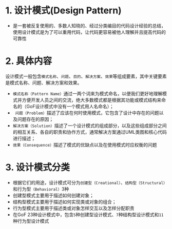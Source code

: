 # 1. 设计模式(Design Pattern)
* 是一套被反复使用的、多数人知晓的、经过分类编目的代码设计经验的总结，使用设计模式是为了可以重用代码，让代码更容易被他人理解并且提高代码的可靠性
# 2. 具体内容
设计模式一般包含```模式名称```、```问题```、```目的```、```解决方案```、```效果```等组成要素，其中关键要素是模式名称、问题、解决方案和效果。
* ```模式名称（Pattern Name）```通过一两个词来为模式命名，以便我们更好地理解模式并方便开发人员之间的交流，绝大多数模式都是根据其功能或模式结构来命名的（GoF设计模式中没有一个模式用人名命名）；
* ``` 问题（Problem）```描述了应该在何时使用模式，它包含了设计中存在的问题以及问题存在的原因；
* ```解决方案（Solution）```描述了一个设计模式的组成部分，以及这些组成部分之间的相互关系、各自的职责和协作方式，通常解决方案通过UML类图和核心代码进行描述；
* ```效果（Consequence）```描述了模式的优缺点以及在使用模式时应权衡的问题

# 3. 设计模式分类
* 根据它们的用途，设计模式可分为```创建型（Creational）```、```结构型（Structural）```和行为型```（Behavioral）```3种
* 创建型模式主要用于描述如何创建对象；
* 结构型模式主要用于描述如何实现类或对象的组合；
* 行为型模式主要用于描述类或对象怎样交互以及怎样分配职责
* 在GoF 23种设计模式中，包含```5```种创建型设计模式、```7```种结构型设计模式和```11```种行为型设计模式